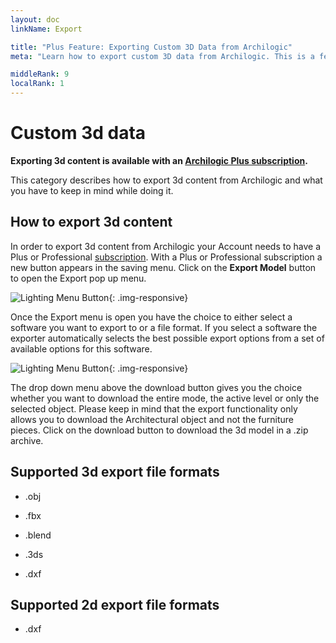 ```yaml
---
layout: doc
linkName: Export

title: "Plus Feature: Exporting Custom 3D Data from Archilogic"
meta: "Learn how to export custom 3D data from Archilogic. This is a feature only available to Plus subscribers."

middleRank: 9
localRank: 1
---
```


# Custom 3d data

**Exporting 3d content is available with an [Archilogic Plus subscription]({{site.path}}/en/platform/settings/subscription.html).**

This category describes how to export 3d content from Archilogic and what you have to keep in mind while doing it.

## How to export 3d content

In order to export 3d content from Archilogic your Account needs to have a Plus or Professional [subscription]({{site.path}}/en/platform/settings/subscription.html).
With a Plus or Professional subscription a new button appears in the saving menu. Click on the **Export Model** button to open the Export pop up menu.

![Lighting Menu Button]({{site.path}}/assets/images/3D-Export.jpg){: .img-responsive}

Once the Export menu is open you have the choice to either select a software you want to export to or a file format.
If you select a software the exporter automatically selects the best possible export options from a set of available options for this software.

![Lighting Menu Button]({{site.path}}/assets/images/3D-Export-Menu.jpg){: .img-responsive}

The drop down menu above the download button gives you the choice whether you want to download the entire mode, the active level or only the selected object.
Please keep in mind that the export functionality only allows you to download the Architectural object and not the furniture pieces.
Click on the download button to download the 3d model in a .zip archive.

## Supported 3d export file formats

* .obj

* .fbx

* .blend

* .3ds

* .dxf

## Supported 2d export file formats

* .dxf
